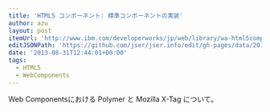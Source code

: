 ```yaml
---
title: 'HTML5 コンポーネント: 標準コンポーネントの実装'
author: azu
layout: post
itemUrl: 'http://www.ibm.com/developerworks/jp/web/library/wa-html5components3/'
editJSONPath: 'https://github.com/jser/jser.info/edit/gh-pages/data/2013/08/index.json'
date: '2013-08-31T12:44:01+00:00'
tags:
  - HTML5
  - WebComponents
---
```

Web Componentsにおける Polymer と Mozilla X-Tag について。
